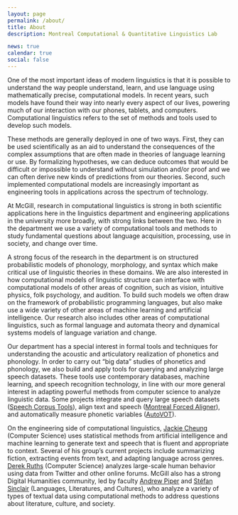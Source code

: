 ```yaml
---
layout: page
permalink: /about/
title: About
description: Montreal Computational & Quantitative Linguistics Lab

news: true
calendar: true
social: false
---
```


One of the most important ideas of modern linguistics is that it is possible to understand the way people understand, learn, and use language using mathematically precise, computational models. In recent years, such models have found their way into nearly every aspect of our lives, powering much of our interaction with our phones, tablets, and computers. Computational linguistics refers to the set of methods and tools used to develop such models.

These methods are generally deployed in one of two ways. First, they can be used scientifically as an aid to understand the consequences of the complex assumptions that are often made in theories of language learning or use. By formalizing hypotheses, we can deduce outcomes that would be difficult or impossible to understand without simulation and/or proof and we can often derive new kinds of predictions from our theories. Second, such implemented computational models are increasingly important as engineering tools in applications across the spectrum of technology.

At McGill, research in computational linguistics is strong in both scientific applications here in the linguistics department and engineering applications in the university more broadly, with strong links between the two. Here in the department we use a variety of computational tools and methods to study fundamental questions about language acquisition, processing, use in society, and change over time.

A strong focus of the research in the department is on structured probabilistic models of phonology, morphology, and syntax which make critical use of linguistic theories in these domains. We are also interested in how computational models of linguistic structure can interface with computational models of other areas of cognition, such as vision, intuitive physics, folk psychology, and audition. To build such models we often draw on the framework of probabilistic programming languages, but also make use a wide variety of other areas of machine learning and artificial intelligence. Our research also includes other areas of computational linguistics, such as formal language and automata theory and dynamical systems models of language variation and change.

Our department has a special interest in formal tools and techniques for understanding the acoustic and articulatory realization of phonetics and phonology. In order to carry out “big data” studies of phonetics and phonology, we also build and apply tools for querying and analyzing large speech datasets. These tools use contemporary databases, machine learning, and speech recognition technology, in line with our more general interest in adapting powerful methods from computer science to analyze linguistic data. Some projects integrate and query large speech datasets ([Speech Corpus Tools](https://github.com/MontrealCorpusTools/speechcorpustools)), align text and speech ([Montreal Forced Aligner](https://github.com/MontrealCorpusTools/Montreal-Forced-Aligner)), and automatically measure phonetic variables ([AutoVOT](https://github.com/mlml/autovot)).

On the engineering side of computational linguistics, [Jackie Cheung](https://www.cs.mcgill.ca/~jcheung/) (Computer Science) uses statistical methods from artificial intelligence and machine learning to generate text and speech that is fluent and appropriate to context. Several of his group’s current projects include summarizing fiction, extracting events from text, and adapting language across genres. [Derek Ruths](http://www.derekruths.com) (Computer Science) analyzes large-scale human behavior using data from Twitter and other online forums. McGill also has a strong Digital Humanities community, led by faculty [Andrew Piper](http://piperlab.mcgill.ca) and [Stéfan Sinclair](http://stefansinclair.name) (Languages, Literatures, and Cultures), who analyze a variety of types of textual data using computational methods to address questions about literature, culture, and society.
